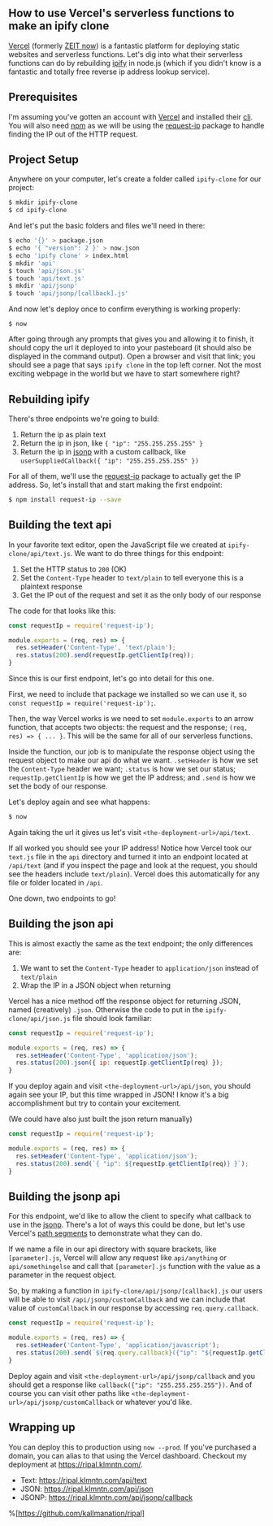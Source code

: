 ## How to use Vercel's serverless functions to make an ipify clone

[Vercel](https://vercel.com/) (formerly [ZEIT now](https://zeit.co)) is a fantastic platform for deploying static websites and serverless functions. Let's dig into what their serverless functions can do by rebuilding [ipify](https://www.ipify.org/) in node.js (which if you didn't know is a fantastic and totally free reverse ip address lookup service).

Prerequisites
---
I'm assuming you've gotten an account with [Vercel](https://vercel.com/signup) and installed their [cli](https://vercel.com/download).
You will also need [npm](https://www.npmjs.com/get-npm) as we will be using the [request-ip](https://www.npmjs.com/package/request-ip) package to handle finding the IP out of the HTTP request.

Project Setup
---

Anywhere on your computer, let's create a folder called `ipify-clone` for our project:
```bash
$ mkdir ipify-clone
$ cd ipify-clone
```

And let's put the basic folders and files we'll need in there:
```bash
$ echo '{}' > package.json
$ echo '{ "version": 2 }' > now.json
$ echo 'ipify clone' > index.html
$ mkdir 'api'
$ touch 'api/json.js'
$ touch 'api/text.js'
$ mkdir 'api/jsonp'
$ touch 'api/jsonp/[callback].js'
```

And now let's deploy once to confirm everything is working properly:
```
$ now
```

After going through any prompts that gives you and allowing it to finish, it should copy the url it deployed to into your pasteboard (it should also be displayed in the command output). Open a browser and visit that link; you should see a page that says `ipify clone` in the top left corner. Not the most exciting webpage in the world but we have to start somewhere right?

Rebuilding ipify
---

There's three endpoints we're going to build:
1. Return the ip as plain text
2. Return the ip in json, like `{ "ip": "255.255.255.255" }`
3. Return the ip in [jsonp](https://stackoverflow.com/questions/2067472/what-is-jsonp-and-why-was-it-created) with a custom callback, like `userSuppliedCallback({ "ip": "255.255.255.255" })`

For all of them, we'll use the [request-ip](https://www.npmjs.com/package/request-ip) package to actually get the IP address. So, let's install that and start making the first endpoint:
```bash
$ npm install request-ip --save
```

Building the text api
---

In your favorite text editor, open the JavaScript file we created at `ipify-clone/api/text.js`. We want to do three things for this endpoint:
1. Set the HTTP status to `200` (OK)
2. Set the `Content-Type` header to `text/plain` to tell everyone this is a plaintext response
3. Get the IP out of the request and set it as the only body of our response

The code for that looks like this:
```js
const requestIp = require('request-ip');

module.exports = (req, res) => {
  res.setHeader('Content-Type', 'text/plain');
  res.status(200).send(requestIp.getClientIp(req));
}
```

Since this is our first endpoint, let's go into detail for this one. 

First, we need to include that package we installed so we can use it, so `const requestIp = require('request-ip');`. 

Then, the way Vercel works is we need to set `module.exports` to an arrow function, that accepts two objects: the request and the response; `(req, res) => { ... }`. This will be the same for all of our serverless functions.

Inside the function, our job is to manipulate the response object using the request object to make our api do what we want. `.setHeader` is how we set the `Content-Type` header we want; `.status` is how we set our status; `requestIp.getClientIp` is how we get the IP address; and `.send` is how we set the body of our response.

Let's deploy again and see what happens:
```bash
$ now
```

Again taking the url it gives us let's visit `<the-deployment-url>/api/text`.

If all worked you should see your IP address! Notice how Vercel took our `text.js` file in the `api` directory and turned it into an endpoint located at `/api/text` (and if you inspect the page and look at the request, you should see the headers include `text/plain`). Vercel does this automatically for any file or folder located in `/api`.

One down, two endpoints to go!

Building the json api
---
This is almost exactly the same as the text endpoint; the only differences are:
1. We want to set the `Content-Type` header to `application/json` instead of `text/plain`
2. Wrap the IP in a JSON object when returning

Vercel has a nice method off the response object for returning JSON, named (creatively) `.json`. Otherwise the code to put in the `ipify-clone/api/json.js` file should look familiar:
```js
const requestIp = require('request-ip');

module.exports = (req, res) => {
  res.setHeader('Content-Type', 'application/json');
  res.status(200).json({ ip: requestIp.getClientIp(req) });
}
```

If you deploy again and visit `<the-deployment-url>/api/json`, you should again see your IP, but this time wrapped in JSON! I know it's a big accomplishment but try to contain your excitement.

(We could have also just built the json return manually)
```js
const requestIp = require('request-ip');

module.exports = (req, res) => {
  res.setHeader('Content-Type', 'application/json');
  res.status(200).send(`{ "ip": ${requestIp.getClientIp(req)} }`);
}
```

Building the jsonp api
---

For this endpoint, we'd like to allow the client to specify what callback to use in the [jsonp](https://stackoverflow.com/questions/2067472/what-is-jsonp-and-why-was-it-created). There's a lot of ways this could be done, but let's use Vercel's [path segments](https://vercel.com/docs/v2/serverless-functions/introduction#path-segments) to demonstrate what they can do.

If we name a file in our api directory with square brackets, like `[parameter].js`, Vercel will allow any request like `api/anything` or `api/somethingelse` and call that `[parameter].js` function with the value as a parameter in the request object.

So, by making a function in `ipify-clone/api/jsonp/[callback].js` our users will be able to visit `/api/jsonp/customCallback` and we can include that value of `customCallback` in our response by accessing `req.query.callback`.

```js
const requestIp = require('request-ip');

module.exports = (req, res) => {
  res.setHeader('Content-Type', 'application/javascript');
  res.status(200).send(`${req.query.callback}({"ip": "${requestIp.getClientIp(req)}"})`);
}
```

Deploy again and visit `<the-deployment-url>/api/jsonp/callback` and you should get a response like `callback({"ip": "255.255.255.255"})`. And of course you can visit other paths like `<the-deployment-url>/api/jsonp/customCallback` or whatever you'd like.

Wrapping up
---

You can deploy this to production using `now --prod`. If you've purchased a domain, you can alias to that using the Vercel dashboard. Checkout my deployment at https://ripal.klmntn.com/.
 - Text: https://ripal.klmntn.com/api/text
 - JSON: https://ripal.klmntn.com/api/json
 - JSONP: https://ripal.klmntn.com/api/jsonp/callback

%[https://github.com/kallmanation/ripal]